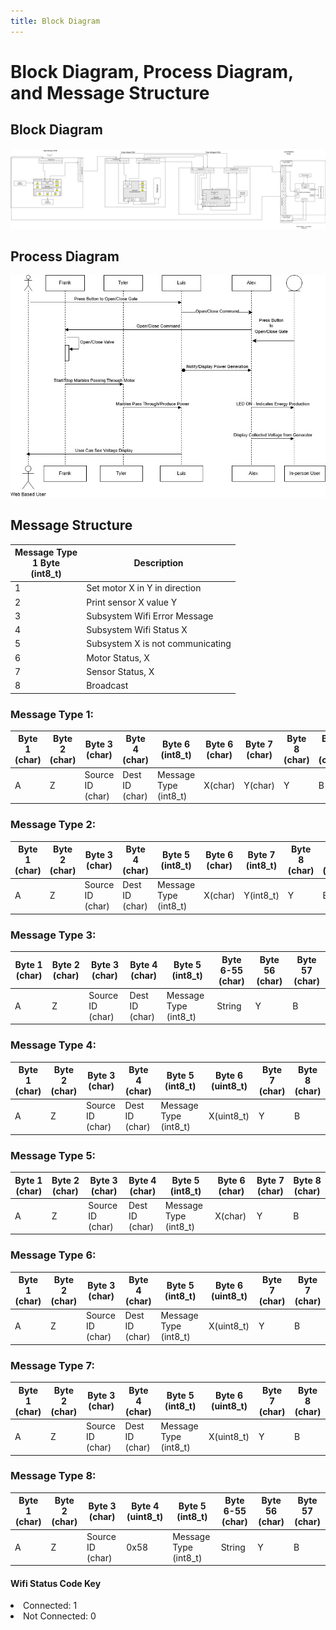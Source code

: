 ```yaml
---
title: Block Diagram
---
```


# Block Diagram, Process Diagram, and Message Structure

## Block Diagram

![Figure 1: Team Block Diagram](./TeamBlockDiagram.png)

## Process Diagram

![Figure 2: Communication Process Diagram](./SequenceDiagram.jpg)

## Message Structure

| Message Type <br /> 1 Byte <br /> (int8_t)            | Description |
| --------------------------------------------- | ----------- |
|1                                              | Set motor X in Y in direction |
|2                                              | Print sensor X value Y |
|3                                              | Subsystem Wifi Error Message |
|4                                              | Subsystem Wifi Status X |
|5                                              | Subsystem X is not communicating |
|6                                              | Motor Status, X |
|7                                              | Sensor Status, X |
|8                                              | Broadcast |

### Message Type 1:

| Byte 1 (char) | Byte 2 (char) | Byte 3 (char) | Byte 4 (char) | Byte 6 (int8_t) | Byte 6 (char) | Byte 7 (char) | Byte 8 (char) | Byte 9 (char) |
| --------------| ------------- | ------------- | ------------- | ------------- | --------------- | ---------------- | -------------- | ------------ |
| A | Z | Source ID (char)| Dest ID (char)| Message Type (int8_t)|  X(char) | Y(char) | Y | B |

### Message Type 2:

| Byte 1 (char) | Byte 2 (char) | Byte 3 (char) | Byte 4 (char) | Byte 5 (int8_t) | Byte 6 (char) | Byte 7 (int8_t) | Byte 8 (char) | Byte 9 (char) |
| --------------| ------------- | ------------- | ------------- | ------------- | --------------- | ---------------- | -------------- | ------------ |
| A | Z | Source ID (char)| Dest ID (char)| Message Type (int8_t)| X(char) | Y(int8_t) | Y | B |

### Message Type 3:

| Byte 1 (char) | Byte 2 (char) | Byte 3 (char) | Byte 4 (char) | Byte 5 (int8_t) | Byte 6-55 (char) | Byte 56 (char) | Byte 57 (char) |
| --------------| ------------- | ------------- | ------------- | --------------- | ---------------- | -------------- | --------- |
| A | Z | Source ID (char)| Dest ID (char)| Message Type (int8_t)| String | Y | B |

### Message Type 4:

| Byte 1 (char) | Byte 2 (char) | Byte 3 (char) | Byte 4 (char) | Byte 5 (int8_t) | Byte 6 (uint8_t) | Byte 7 (char) | Byte 8 (char) |
| --------------| ------------- | ------------- | ------------- | --------------- | ---------------- | -------------- | --------- |
| A | Z  | Source ID (char)| Dest ID (char)| Message Type (int8_t)| X(uint8_t) | Y | B |

### Message Type 5:

| Byte 1 (char) | Byte 2 (char) | Byte 3 (char) | Byte 4 (char) | Byte 5 (int8_t) | Byte 6 (char) | Byte 7 (char) | Byte 8 (char) |
| --------------| ------------- | ------------- | ------------- | --------------- | ---------------- | -------------- | --------- |
| A | Z | Source ID (char)| Dest ID (char)| Message Type (int8_t)|  X(char) | Y | B |

### Message Type 6:

| Byte 1 (char) | Byte 2 (char) | Byte 3 (char) | Byte 4 (char) | Byte 5 (int8_t) | Byte 6 (uint8_t) | Byte 7 (char) | Byte 7 (char) |
| --------------| ------------- | ------------- | ------------- | --------------- | ---------------- | -------------- | --------- |
| A | Z | Source ID (char)| Dest ID (char)| Message Type (int8_t)| X(uint8_t) | Y | B |

### Message Type 7:

| Byte 1 (char) | Byte 2 (char) | Byte 3 (char) | Byte 4 (char) | Byte 5 (int8_t) | Byte 6 (uint8_t) | Byte 7 (char) | Byte 8 (char) |
| --------------| ------------- | ------------- | ------------- | --------------- | ---------------- | -------------- | --------- |
| A | Z | Source ID (char)| Dest ID (char)| Message Type (int8_t)| X(uint8_t) | Y | B |

### Message Type 8:

| Byte 1 (char) | Byte 2 (char) | Byte 3 (char) | Byte 4 (uint8_t) | Byte 5 (int8_t) | Byte 6-55 (char) | Byte 56 (char) | Byte 57 (char) |
| --------------| ------------- | ------------- | ------------- | --------------- | ---------------- | -------------- | --------- |
| A | Z | Source ID (char) | 0x58 | Message Type (int8_t)| String | Y | B |

#### Wifi Status Code Key

<li>Connected:     1 </li>
<li>Not Connected: 0 </li>